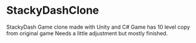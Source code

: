 # StackyDashClone
StackyDash Game clone made with Unity and C# Game has 10 level copy from original game Needs a little adjustment but mostly finished.
